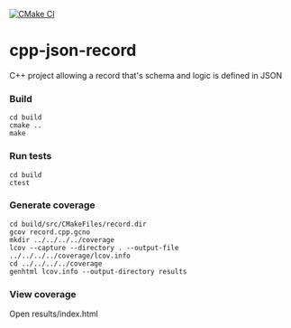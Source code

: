 [![CMake CI](https://github.com/steven-pearson/cpp-json-record/actions/workflows/cmake.yml/badge.svg)](https://github.com/steven-pearson/cpp-json-record/actions/workflows/cmake.yml)
# cpp-json-record
C++ project allowing a record that's schema and logic is defined in JSON

### Build
```
cd build
cmake ..
make
```

### Run tests
```
cd build
ctest
```

### Generate coverage
```
cd build/src/CMakeFiles/record.dir
gcov record.cpp.gcno
mkdir ../../../../coverage
lcov --capture --directory . --output-file ../../../../coverage/lcov.info
cd ../../../../coverage
genhtml lcov.info --output-directory results
```

### View coverage
Open results/index.html
